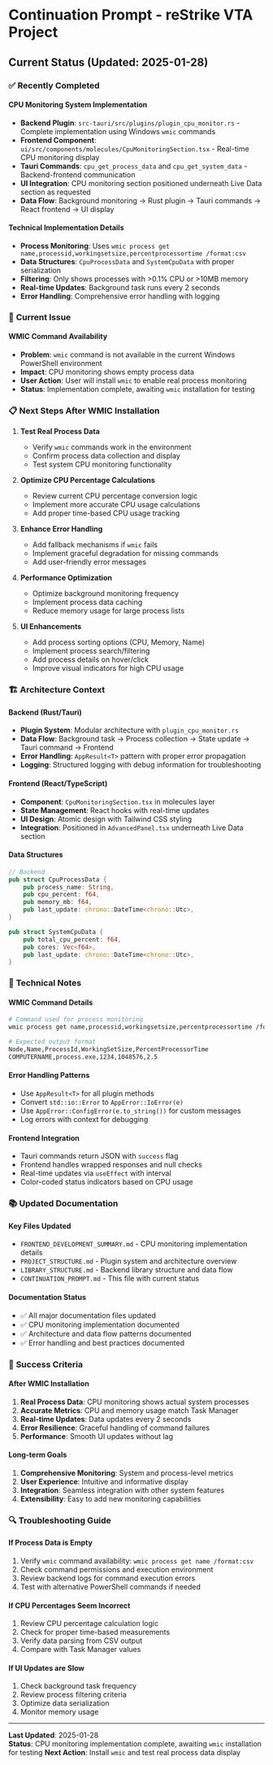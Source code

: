 # Continuation Prompt - reStrike VTA Project

## Current Status (Updated: 2025-01-28)

### ✅ **Recently Completed**

#### **CPU Monitoring System Implementation**
- **Backend Plugin**: `src-tauri/src/plugins/plugin_cpu_monitor.rs` - Complete implementation using Windows `wmic` commands
- **Frontend Component**: `ui/src/components/molecules/CpuMonitoringSection.tsx` - Real-time CPU monitoring display
- **Tauri Commands**: `cpu_get_process_data` and `cpu_get_system_data` - Backend-frontend communication
- **UI Integration**: CPU monitoring section positioned underneath Live Data section as requested
- **Data Flow**: Background monitoring → Rust plugin → Tauri commands → React frontend → UI display

#### **Technical Implementation Details**
- **Process Monitoring**: Uses `wmic process get name,processid,workingsetsize,percentprocessortime /format:csv`
- **Data Structures**: `CpuProcessData` and `SystemCpuData` with proper serialization
- **Filtering**: Only shows processes with >0.1% CPU or >10MB memory
- **Real-time Updates**: Background task runs every 2 seconds
- **Error Handling**: Comprehensive error handling with logging

### 🚧 **Current Issue**

#### **WMIC Command Availability**
- **Problem**: `wmic` command is not available in the current Windows PowerShell environment
- **Impact**: CPU monitoring shows empty process data
- **User Action**: User will install `wmic` to enable real process monitoring
- **Status**: Implementation complete, awaiting `wmic` installation for testing

### 📋 **Next Steps After WMIC Installation**

1. **Test Real Process Data**
   - Verify `wmic` commands work in the environment
   - Confirm process data collection and display
   - Test system CPU monitoring functionality

2. **Optimize CPU Percentage Calculations**
   - Review current CPU percentage conversion logic
   - Implement more accurate CPU usage calculations
   - Add proper time-based CPU usage tracking

3. **Enhance Error Handling**
   - Add fallback mechanisms if `wmic` fails
   - Implement graceful degradation for missing commands
   - Add user-friendly error messages

4. **Performance Optimization**
   - Optimize background monitoring frequency
   - Implement process data caching
   - Reduce memory usage for large process lists

5. **UI Enhancements**
   - Add process sorting options (CPU, Memory, Name)
   - Implement process search/filtering
   - Add process details on hover/click
   - Improve visual indicators for high CPU usage

### 🏗️ **Architecture Context**

#### **Backend (Rust/Tauri)**
- **Plugin System**: Modular architecture with `plugin_cpu_monitor.rs`
- **Data Flow**: Background task → Process collection → State update → Tauri command → Frontend
- **Error Handling**: `AppResult<T>` pattern with proper error propagation
- **Logging**: Structured logging with debug information for troubleshooting

#### **Frontend (React/TypeScript)**
- **Component**: `CpuMonitoringSection.tsx` in molecules layer
- **State Management**: React hooks with real-time updates
- **UI Design**: Atomic design with Tailwind CSS styling
- **Integration**: Positioned in `AdvancedPanel.tsx` underneath Live Data section

#### **Data Structures**
```rust
// Backend
pub struct CpuProcessData {
    pub process_name: String,
    pub cpu_percent: f64,
    pub memory_mb: f64,
    pub last_update: chrono::DateTime<chrono::Utc>,
}

pub struct SystemCpuData {
    pub total_cpu_percent: f64,
    pub cores: Vec<f64>,
    pub last_update: chrono::DateTime<chrono::Utc>,
}
```

### 🔧 **Technical Notes**

#### **WMIC Command Details**
```bash
# Command used for process monitoring
wmic process get name,processid,workingsetsize,percentprocessortime /format:csv

# Expected output format
Node,Name,ProcessId,WorkingSetSize,PercentProcessorTime
COMPUTERNAME,process.exe,1234,1048576,2.5
```

#### **Error Handling Patterns**
- Use `AppResult<T>` for all plugin methods
- Convert `std::io::Error` to `AppError::IoError(e)`
- Use `AppError::ConfigError(e.to_string())` for custom messages
- Log errors with context for debugging

#### **Frontend Integration**
- Tauri commands return JSON with `success` flag
- Frontend handles wrapped responses and null checks
- Real-time updates via `useEffect` with interval
- Color-coded status indicators based on CPU usage

### 📚 **Updated Documentation**

#### **Key Files Updated**
- `FRONTEND_DEVELOPMENT_SUMMARY.md` - CPU monitoring implementation details
- `PROJECT_STRUCTURE.md` - Plugin system and architecture overview
- `LIBRARY_STRUCTURE.md` - Backend library structure and data flow
- `CONTINUATION_PROMPT.md` - This file with current status

#### **Documentation Status**
- ✅ All major documentation files updated
- ✅ CPU monitoring implementation documented
- ✅ Architecture and data flow patterns documented
- ✅ Error handling and best practices documented

### 🎯 **Success Criteria**

#### **After WMIC Installation**
1. **Real Process Data**: CPU monitoring shows actual system processes
2. **Accurate Metrics**: CPU and memory usage match Task Manager
3. **Real-time Updates**: Data updates every 2 seconds
4. **Error Resilience**: Graceful handling of command failures
5. **Performance**: Smooth UI updates without lag

#### **Long-term Goals**
1. **Comprehensive Monitoring**: System and process-level metrics
2. **User Experience**: Intuitive and informative display
3. **Integration**: Seamless integration with other system features
4. **Extensibility**: Easy to add new monitoring capabilities

### 🔍 **Troubleshooting Guide**

#### **If Process Data is Empty**
1. Verify `wmic` command availability: `wmic process get name /format:csv`
2. Check command permissions and execution environment
3. Review backend logs for command execution errors
4. Test with alternative PowerShell commands if needed

#### **If CPU Percentages Seem Incorrect**
1. Review CPU percentage calculation logic
2. Check for proper time-based measurements
3. Verify data parsing from CSV output
4. Compare with Task Manager values

#### **If UI Updates are Slow**
1. Check background task frequency
2. Review process filtering criteria
3. Optimize data serialization
4. Monitor memory usage

---

**Last Updated**: 2025-01-28  
**Status**: CPU monitoring implementation complete, awaiting `wmic` installation for testing
**Next Action**: Install `wmic` and test real process data display 